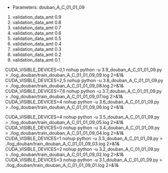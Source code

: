 - Parameters: douban_A_C_01_01_09

1) validation_data_amt 0.9
2) validation_data_amt 0.8
3) validation_data_amt 0.7
4) validation_data_amt 0.6
5) validation_data_amt 0.5
6) validation_data_amt 0.4
7) validation_data_amt 0.3
8) validation_data_amt 0.2
9) validation_data_amt 0.1

CUDA_VISIBLE_DEVICES=0,1 nohup python -u 3.9_douban_A_C_01_01_09.py > ./log_douban/train_douban_A_C_01_01_09_09.log 2>&1&
CUDA_VISIBLE_DEVICES=2,5 nohup python -u 3.8_douban_A_C_01_01_09.py > ./log_douban/train_douban_A_C_01_01_09_08.log 2>&1&
CUDA_VISIBLE_DEVICES=7,6 nohup python -u 3.7_douban_A_C_01_01_09.py > ./log_douban/train_douban_A_C_01_01_09_07.log 2>&1&
CUDA_VISIBLE_DEVICES=4 nohup python -u 3.6_douban_A_C_01_01_09.py > ./log_douban/train_douban_A_C_01_01_09_06.log 2>&1&

CUDA_VISIBLE_DEVICES=4 nohup python -u 3.5_douban_A_C_01_01_09.py > ./log_douban/train_douban_A_C_01_01_09_05.log 2>&1&
CUDA_VISIBLE_DEVICES=0 nohup python -u 3.4_douban_A_C_01_01_09.py > ./log_douban/train_douban_A_C_01_01_09_04.log 2>&1&
CUDA_VISIBLE_DEVICES=1 nohup python -u 3.3_douban_A_C_01_01_09.py > ./log_douban/train_douban_A_C_01_01_09_03.log 2>&1&
CUDA_VISIBLE_DEVICES=2 nohup python -u 3.2_douban_A_C_01_01_09.py > ./log_douban/train_douban_A_C_01_01_09_02.log 2>&1&
CUDA_VISIBLE_DEVICES=3 nohup python -u 3.1_douban_A_C_01_01_09.py > ./log_douban/train_douban_A_C_01_01_09_01.log 2>&1&
